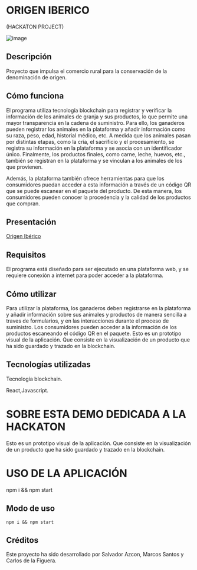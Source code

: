 # ORIGEN IBERICO
 (HACKATON PROJECT)


![image](https://github.com/marc459/OrigenIberico/origeniberico.gif)


## Descripción
Proyecto que impulsa el comercio rural para la conservación de la denominación de origen.



## Cómo funciona
El programa utiliza tecnología blockchain para registrar y verificar la información de los animales de granja y sus productos, lo que permite una mayor transparencia en la cadena de suministro. Para ello, los ganaderos pueden registrar los animales en la plataforma y añadir información como su raza, peso, edad, historial médico, etc. A medida que los animales pasan por distintas etapas, como la cría, el sacrificio y el procesamiento, se registra su información en la plataforma y se asocia con un identificador único. Finalmente, los productos finales, como carne, leche, huevos, etc., también se registran en la plataforma y se vinculan a los animales de los que provienen.

Además, la plataforma también ofrece herramientas para que los consumidores puedan acceder a esta información a través de un código QR que se puede escanear en el paquete del producto. De esta manera, los consumidores pueden conocer la procedencia y la calidad de los productos que compran.

## Presentación
[Origen Ibérico](https://docs.google.com/presentation/d/1C5Q7OeQhf80qSjGu6G9sNdk-hKBy2XeP6Qjz1zTQbKA/edit?usp=sharing)


## Requisitos
El programa está diseñado para ser ejecutado en una plataforma web, y se requiere conexión a internet para poder acceder a la plataforma.

## Cómo utilizar
Para utilizar la plataforma, los ganaderos deben registrarse en la plataforma y añadir información sobre sus animales y productos de manera sencilla a traves de formularios, y en las interacciones durante el proceso de suministro. Los consumidores pueden acceder a la información de los productos escaneando el código QR en el paquete.
Esto es un prototipo visual de la aplicación. Que consiste en la visualización de un producto que ha sido guardado y trazado en la blockchain.

## Tecnologías utilizadas

Tecnología blockchain.

React,Javascript.

# SOBRE ESTA DEMO DEDICADA A LA HACKATON 

Esto es un prototipo visual de la aplicación. Que consiste en la visualización de un producto que ha sido guardado y trazado en la blockchain.

# USO DE LA APLICACIÓN 

npm i && npm start

## Modo de uso

    npm i && npm start



## Créditos
Este proyecto ha sido desarrollado por Salvador Azcon, Marcos Santos y Carlos de la Figuera.
